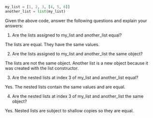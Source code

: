 
```python
my_list = [1, 2, 3, [4, 5, 6]]
another_list = list(my_list)
```

Given the above code, answer the following questions and explain your answers:

1. Are the lists assigned to my_list and another_list equal?

The lists are equal. They have the same values.

2. Are the lists assigned to my_list and another_list the same object?

The lists are not the same object. Another list is a new object because it was created with the list constructor.

3. Are the nested lists at index 3 of my_list and another_list equal?

Yes. The nested lists contain the same values and are equal.

4. Are the nested lists at index 3 of my_list and another_list the same object?

Yes. Nested lists are subject to shallow copies so they are equal.